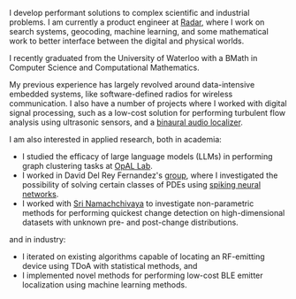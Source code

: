 I develop performant solutions to complex scientific and industrial problems.
I am currently a product engineer at [Radar](https://radar.com/),
where I work on search systems, geocoding, machine learning, and some mathematical work to better interface
between the digital and physical worlds.

I recently graduated from the University of Waterloo with a BMath in Computer Science and Computational Mathematics.

My previous experience has largely revolved around data-intensive embedded systems,
like software-defined radios for wireless communication.
I also have a number of projects where I worked with digital signal processing,
such as a low-cost solution for performing turbulent flow analysis using
ultrasonic sensors, and a [binaural audio localizer](https://github.com/davidgur/3d-sound-synthesis).

I am also interested in applied research, both in academia:
- I studied the efficacy of large language models (LLMs) in performing graph clustering tasks at [OpAL Lab](https://opallab.ca/).
- I worked in David Del Rey Fernandez's [group](https://uwaterloo.ca/scholar/ddelreyf), where I investigated the possibility of solving certain classes of PDEs using [spiking neural networks](https://en.wikipedia.org/wiki/Spiking_neural_network).
- I worked with [Sri Namachchivaya](https://uwaterloo.ca/applied-mathematics/people-profiles/n-sri-namachchivaya) to investigate non-parametric methods for performing quickest change detection on high-dimensional datasets with unknown pre- and post-change distributions.

and in industry:
- I iterated on existing algorithms capable of locating an RF-emitting device using TDoA with statistical methods, and
- I implemented novel methods for performing low-cost BLE emitter localization using machine learning methods.
